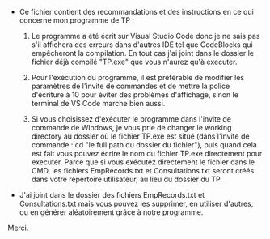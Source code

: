 - Ce fichier contient des recommandations et des instructions en ce qui concerne mon programme de TP :

	1. Le programme a été écrit sur Visual Studio Code donc je ne sais pas s'il affichera des erreurs dans d'autres IDE tel que CodeBlocks qui empêcheront
	   la compilation. En tout cas j'ai joint dans le dossier le fichier déjà compilé "TP.exe" que vous n'aurez qu'à executer.

	2. Pour l'exécution du programme, il est préférable de modifier les paramètres de l'invite de commandes et de mettre la police d'écriture à 10 pour éviter
	   des problèmes d'affichage, sinon le terminal de VS Code marche bien aussi.

	3. Si vous choisissez d'exécuter le programme dans l'invite de commande de Windows, je vous prie de changer le working directory au dossier où le fichier TP.exe
	   est situé (dans l'invite de commande :  cd "le full path du dossier du fichier"), puis quand cela est fait vous pouvez écrire le nom du fichier TP.exe directement
	   pour executer. 
	   Parce que si vous exécutez directement le fichier dans le CMD, les fichiers EmpRecords.txt et Consultations.txt seront créés dans votre répertoire utilisateur,
	   au lieu du dossier du TP.

- J'ai joint dans le dossier des fichiers EmpRecords.txt et Consultations.txt mais vous pouvez les supprimer, en utiliser d'autres, ou en générer aléatoirement grâce à notre
  programme.

Merci.
